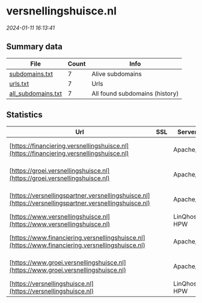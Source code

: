 # versnellingshuisce.nl
*2024-01-11 16:13:41*
## Summary data
| File       | Count | Info |
|------------|-------|------|
|[subdomains.txt](/data/versnellingshuisce.nl/subdomains.txt)|7|Alive subdomains|
|[urls.txt](/data/versnellingshuisce.nl/urls.txt)|7|Urls|
|[all_subdomains.txt](/data/versnellingshuisce.nl/all_subdomains.txt)|7|All found subdomains (history)|
## Statistics
| Url | SSL | Server | Cookie | HSTS | CSP | XFO | XXP | RP | Tech |Title |
|------------|-------|------|------|------|------|------|------|------|------|------|
|[https://financiering.versnellingshuisce.nl](https://financiering.versnellingshuisce.nl)| |Apache/2| |:white_check_mark: | |:white_check_mark: |:white_check_mark: |:white_check_mark: |Apache HTTP Serv...|Nederland Circul...|
|[https://groei.versnellingshuisce.nl](https://groei.versnellingshuisce.nl)| |Apache/2| | | | | |:white_check_mark: |Apache HTTP Serv...|Groeiprogramma's...|
|[https://versnellingspartner.versnellingshuisce.nl](https://versnellingspartner.versnellingshuisce.nl)| |Apache/2|:warning: | | | | |:white_check_mark: |Apache HTTP Serv...|Vind de juiste V...|
|[https://www.versnellingshuisce.nl](https://www.versnellingshuisce.nl)| |LinQhost HPW|:warning: | | |:white_check_mark: |:white_check_mark: |:white_check_mark: ||301 Moved Perman...|
|[https://www.financiering.versnellingshuisce.nl](https://www.financiering.versnellingshuisce.nl)| |Apache/2| |:white_check_mark: | |:white_check_mark: |:white_check_mark: |:white_check_mark: |Apache HTTP Serv...|301 Moved Perman...|
|[https://www.groei.versnellingshuisce.nl](https://www.groei.versnellingshuisce.nl)| |Apache/2| | | | | |:white_check_mark: |Apache HTTP Serv...||
|[https://versnellingshuisce.nl](https://versnellingshuisce.nl)| |LinQhost HPW|:warning: | | |:white_check_mark: |:white_check_mark: |:white_check_mark: |Alpine.js Google...|Versnellingshuis...|